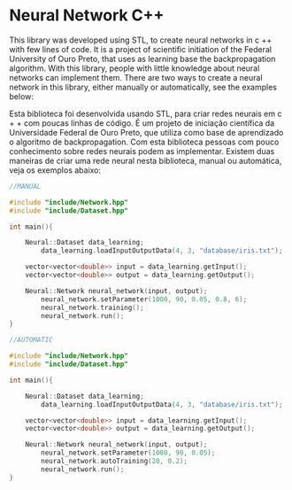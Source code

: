 # Neural Network C++
This library was developed using STL, to create neural networks in c ++ with few lines of code. It is a project of scientific initiation of the Federal University of Ouro Preto, that uses as learning base the backpropagation algorithm. With this library, people with little knowledge about neural networks can implement them. There are two ways to create a neural network in this library, either manually or automatically, see the examples below:

Esta biblioteca foi desenvolvida usando STL, para criar redes neurais em c + + com poucas linhas de código. É um projeto de iniciação científica da Universidade Federal de Ouro Preto, que utiliza como base de aprendizado o algoritmo de backpropagation. Com esta biblioteca pessoas com pouco conhecimento sobre redes neurais podem as implementar. Existem duas maneiras de criar uma rede neural nesta biblioteca, manual ou automática, veja os exemplos abaixo:

```c++
//MANUAL

#include "include/Network.hpp"
#include "include/Dataset.hpp"

int main(){

	Neural::Dataset data_learning;
		data_learning.loadInputOutputData(4, 3, "database/iris.txt");

	vector<vector<double>> input = data_learning.getInput();
	vector<vector<double>> output = data_learning.getOutput();

	Neural::Network neural_network(input, output);
		neural_network.setParameter(1000, 90, 0.05, 0.8, 6);
		neural_network.training();
		neural_network.run();
}
```

```c++
//AUTOMATIC

#include "include/Network.hpp"
#include "include/Dataset.hpp"

int main(){

	Neural::Dataset data_learning;
		data_learning.loadInputOutputData(4, 3, "database/iris.txt");

	vector<vector<double>> input = data_learning.getInput();
	vector<vector<double>> output = data_learning.getOutput();

	Neural::Network neural_network(input, output);
		neural_network.setParameter(1000, 90, 0.05);
		neural_network.autoTraining(20, 0.2);
		neural_network.run();
}
```

